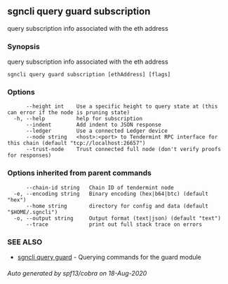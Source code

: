 ## sgncli query guard subscription

query subscription info associated with the eth address

### Synopsis

query subscription info associated with the eth address

```
sgncli query guard subscription [ethAddress] [flags]
```

### Options

```
      --height int    Use a specific height to query state at (this can error if the node is pruning state)
  -h, --help          help for subscription
      --indent        Add indent to JSON response
      --ledger        Use a connected Ledger device
      --node string   <host>:<port> to Tendermint RPC interface for this chain (default "tcp://localhost:26657")
      --trust-node    Trust connected full node (don't verify proofs for responses)
```

### Options inherited from parent commands

```
      --chain-id string   Chain ID of tendermint node
  -e, --encoding string   Binary encoding (hex|b64|btc) (default "hex")
      --home string       directory for config and data (default "$HOME/.sgncli")
  -o, --output string     Output format (text|json) (default "text")
      --trace             print out full stack trace on errors
```

### SEE ALSO

* [sgncli query guard](sgncli_query_guard.md)	 - Querying commands for the guard module

###### Auto generated by spf13/cobra on 18-Aug-2020
